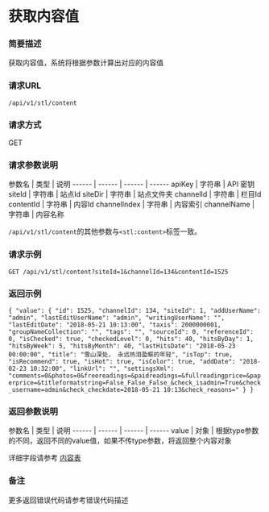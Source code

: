 # 获取内容值

### 简要描述

获取内容值，系统将根据参数计算出对应的内容值

### 请求URL

`
/api/v1/stl/content
`

### 请求方式

GET

### 请求参数说明

参数名  | 类型  | 说明
------  | ------  | ------  | ------
apiKey | 字符串 | API 密钥
siteId | 字符串 | 站点Id
siteDir | 字符串 | 站点文件夹
channelId | 字符串 | 栏目Id
contentId | 字符串 | 内容Id
channelIndex | 字符串 | 内容索引
channelName | 字符串 | 内容名称

`/api/v1/stl/content`的其他参数与`<stl:content>`标签一致。

### 请求示例

`
GET /api/v1/stl/content?siteId=1&channelId=134&contentId=1525
`

### 返回示例

`
{
  "value": {
    "id": 1525,
    "channelId": 134,
    "siteId": 1,
    "addUserName": "admin",
    "lastEditUserName": "admin",
    "writingUserName": "",
    "lastEditDate": "2018-05-21 10:13:00",
    "taxis": 2000000001,
    "groupNameCollection": "",
    "tags": "",
    "sourceId": 0,
    "referenceId": 0,
    "isChecked": true,
    "checkedLevel": 0,
    "hits": 40,
    "hitsByDay": 1,
    "hitsByWeek": 5,
    "hitsByMonth": 40,
    "lastHitsDate": "2018-05-23 00:00:00",
    "title": "雪山深处， 永远热泪盈眶的年轻",
    "isTop": true,
    "isRecommend": true,
    "isHot": true,
    "isColor": true,
    "addDate": "2018-02-23 10:32:00",
    "linkUrl": "",
    "settingsXml": "comments=0&photos=0&freereadings=&paidreadings=&fullreadingprice=&paperprice=&titleformatstring=False_False_False_&check_isadmin=True&check_username=admin&check_checkdate=2018-05-21 10:13&check_reasons="
  }
}
`

### 返回参数说明

参数名  | 类型  | 说明
------  | ------  | ------  | ------
value | 对象 | 根据type参数的不同，返回不同的value值，如果不传type参数，将返回整个内容对象

详细字段请参考 [内容表](https://docs.siteserver.cn/model#/model_Content)

### 备注

更多返回错误代码请参考错误代码描述